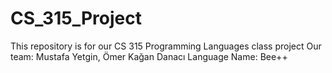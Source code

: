 # CS_315_Project
This repository is for our CS 315 Programming Languages class project
Our team: Mustafa Yetgin, Ömer Kağan Danacı
Language Name: Bee++
